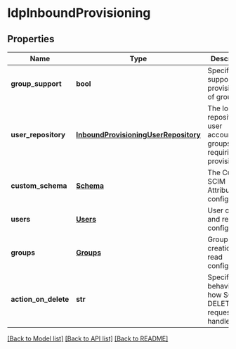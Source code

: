 # IdpInboundProvisioning

## Properties
Name | Type | Description | Notes
------------ | ------------- | ------------- | -------------
**group_support** | **bool** | Specify support for provisioning of groups. | 
**user_repository** | [**InboundProvisioningUserRepository**](InboundProvisioningUserRepository.md) | The local repository for user accounts and groups requiring provisioning. | 
**custom_schema** | [**Schema**](Schema.md) | The Custom SCIM Attributes configuration. | 
**users** | [**Users**](Users.md) | User creation and read configuration. | 
**groups** | [**Groups**](Groups.md) | Group creation and read configuration. | 
**action_on_delete** | **str** | Specify behavior of how SCIM DELETE requests are handled. | [optional] 

[[Back to Model list]](../README.md#documentation-for-models) [[Back to API list]](../README.md#documentation-for-api-endpoints) [[Back to README]](../README.md)


